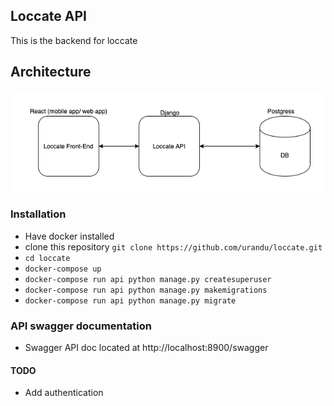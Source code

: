 ## Loccate API
This is the backend for loccate

## Architecture
![alt text](./architecture.png "Architectural diagram")

### Installation
 - Have docker installed 
 - clone this repository `git clone https://github.com/urandu/loccate.git`
 - `cd loccate`
 - `docker-compose up`
 - `docker-compose run api python manage.py createsuperuser`
 - `docker-compose run api python manage.py makemigrations`
 - `docker-compose run api python manage.py migrate`

### API swagger documentation

- Swagger API doc located at http://localhost:8900/swagger

#### TODO
 - Add authentication
 
